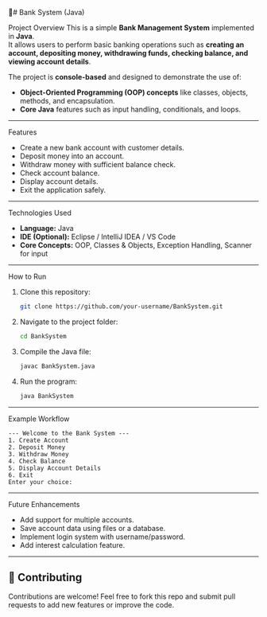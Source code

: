 🏦# Bank System (Java)

 Project Overview
This is a simple **Bank Management System** implemented in **Java**.  
It allows users to perform basic banking operations such as **creating an account, depositing money, withdrawing funds, checking balance, and viewing account details**.  

The project is **console-based** and designed to demonstrate the use of:
- **Object-Oriented Programming (OOP) concepts** like classes, objects, methods, and encapsulation.
- **Core Java** features such as input handling, conditionals, and loops.

---

Features
- Create a new bank account with customer details.  
- Deposit money into an account.  
- Withdraw money with sufficient balance check.  
- Check account balance.  
- Display account details.  
- Exit the application safely.  

---

Technologies Used
- **Language:** Java  
- **IDE (Optional):** Eclipse / IntelliJ IDEA / VS Code  
- **Core Concepts:** OOP, Classes & Objects, Exception Handling, Scanner for input  

---

How to Run
1. Clone this repository:
   ```bash
   git clone https://github.com/your-username/BankSystem.git
   ```
2. Navigate to the project folder:
   ```bash
   cd BankSystem
   ```
3. Compile the Java file:
   ```bash
   javac BankSystem.java
   ```
4. Run the program:
   ```bash
   java BankSystem
   ```

---

Example Workflow
```
--- Welcome to the Bank System ---
1. Create Account
2. Deposit Money
3. Withdraw Money
4. Check Balance
5. Display Account Details
6. Exit
Enter your choice:
```

---

Future Enhancements
- Add support for multiple accounts.  
- Save account data using files or a database.  
- Implement login system with username/password.  
- Add interest calculation feature.  

---

## 🤝 Contributing
Contributions are welcome! Feel free to fork this repo and submit pull requests to add new features or improve the code.  
